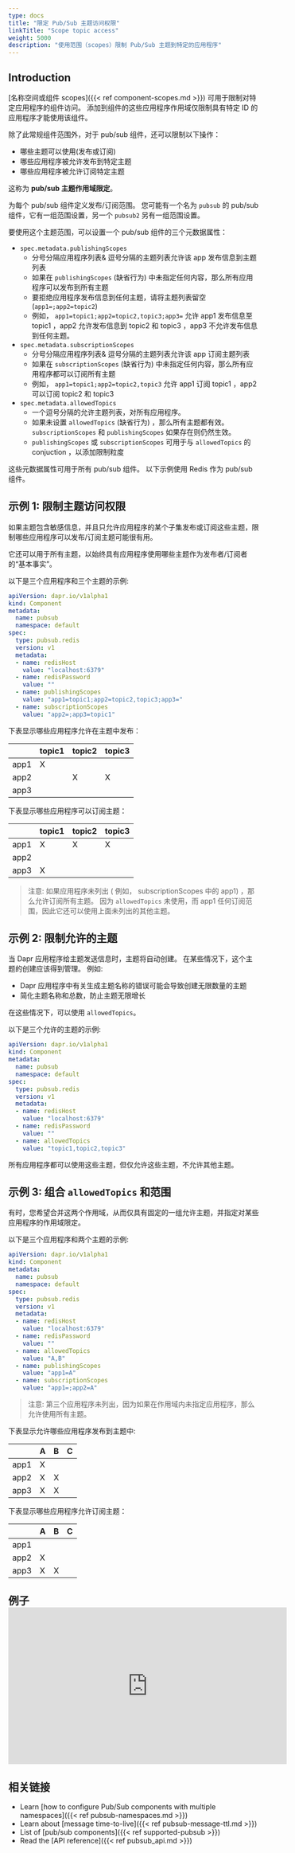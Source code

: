 ```yaml
---
type: docs
title: "限定 Pub/Sub 主题访问权限"
linkTitle: "Scope topic access"
weight: 5000
description: "使用范围（scopes）限制 Pub/Sub 主题到特定的应用程序"
---
```


## Introduction

[名称空间或组件 scopes]({{< ref component-scopes.md >}}) 可用于限制对特定应用程序的组件访问。 添加到组件的这些应用程序作用域仅限制具有特定 ID 的应用程序才能使用该组件。

除了此常规组件范围外，对于 pub/sub 组件，还可以限制以下操作：
- 哪些主题可以使用(发布或订阅)
- 哪些应用程序被允许发布到特定主题
- 哪些应用程序被允许订阅特定主题

这称为 **pub/sub 主题作用域限定**。

为每个 pub/sub 组件定义发布/订阅范围。  您可能有一个名为 `pubsub` 的 pub/sub 组件，它有一组范围设置，另一个 `pubsub2` 另有一组范围设置。

要使用这个主题范围，可以设置一个 pub/sub 组件的三个元数据属性：
- `spec.metadata.publishingScopes`
  - 分号分隔应用程序列表& 逗号分隔的主题列表允许该 app 发布信息到主题列表
  - 如果在 `publishingScopes` (缺省行为) 中未指定任何内容，那么所有应用程序可以发布到所有主题
  - 要拒绝应用程序发布信息到任何主题，请将主题列表留空 (`app1=;app2=topic2`)
  - 例如， `app1=topic1;app2=topic2,topic3;app3=` 允许 app1 发布信息至 topic1 ，app2 允许发布信息到 topic2 和 topic3 ，app3 不允许发布信息到任何主题。
- `spec.metadata.subscriptionScopes`
  - 分号分隔应用程序列表& 逗号分隔的主题列表允许该 app 订阅主题列表
  - 如果在 `subscriptionScopes` (缺省行为) 中未指定任何内容，那么所有应用程序都可以订阅所有主题
  - 例如， `app1=topic1;app2=topic2,topic3` 允许 app1 订阅 topic1 ，app2 可以订阅 topic2 和 topic3
- `spec.metadata.allowedTopics`
  - 一个逗号分隔的允许主题列表，对所有应用程序。
  - 如果未设置 `allowedTopics` (缺省行为) ，那么所有主题都有效。 `subscriptionScopes` 和 `publishingScopes` 如果存在则仍然生效。
  - `publishingScopes` 或 `subscriptionScopes` 可用于与 `allowedTopics` 的 conjuction ，以添加限制粒度

这些元数据属性可用于所有 pub/sub 组件。 以下示例使用 Redis 作为 pub/sub 组件。

## 示例 1: 限制主题访问权限

如果主题包含敏感信息，并且只允许应用程序的某个子集发布或订阅这些主题，限制哪些应用程序可以发布/订阅主题可能很有用。

它还可以用于所有主题，以始终具有应用程序使用哪些主题作为发布者/订阅者的“基本事实”。

以下是三个应用程序和三个主题的示例:
```yaml
apiVersion: dapr.io/v1alpha1
kind: Component
metadata:
  name: pubsub
  namespace: default
spec:
  type: pubsub.redis
  version: v1
  metadata:
  - name: redisHost
    value: "localhost:6379"
  - name: redisPassword
    value: ""
  - name: publishingScopes
    value: "app1=topic1;app2=topic2,topic3;app3="
  - name: subscriptionScopes
    value: "app2=;app3=topic1"
```

下表显示哪些应用程序允许在主题中发布：

|      | topic1 | topic2 | topic3 |
| ---- | ------ | ------ | ------ |
| app1 | X      |        |        |
| app2 |        | X      | X      |
| app3 |        |        |        |

下表显示哪些应用程序可以订阅主题：

|      | topic1 | topic2 | topic3 |
| ---- | ------ | ------ | ------ |
| app1 | X      | X      | X      |
| app2 |        |        |        |
| app3 | X      |        |        |

> 注意: 如果应用程序未列出 ( 例如， subscriptionScopes 中的 app1) ，那么允许订阅所有主题。 因为 `allowedTopics` 未使用，而 app1 任何订阅范围，因此它还可以使用上面未列出的其他主题。

## 示例 2: 限制允许的主题

当 Dapr 应用程序给主题发送信息时，主题将自动创建。 在某些情况下，这个主题的创建应该得到管理。 例如:
- Dapr 应用程序中有关生成主题名称的错误可能会导致创建无限数量的主题
- 简化主题名称和总数，防止主题无限增长

在这些情况下，可以使用 `allowedTopics`。

以下是三个允许的主题的示例:
```yaml
apiVersion: dapr.io/v1alpha1
kind: Component
metadata:
  name: pubsub
  namespace: default
spec:
  type: pubsub.redis
  version: v1
  metadata:
  - name: redisHost
    value: "localhost:6379"
  - name: redisPassword
    value: ""
  - name: allowedTopics
    value: "topic1,topic2,topic3"
```

所有应用程序都可以使用这些主题，但仅允许这些主题，不允许其他主题。

## 示例 3: 组合 `allowedTopics` 和范围

有时，您希望合并这两个作用域，从而仅具有固定的一组允许主题，并指定对某些应用程序的作用域限定。

以下是三个应用程序和两个主题的示例:
```yaml
apiVersion: dapr.io/v1alpha1
kind: Component
metadata:
  name: pubsub
  namespace: default
spec:
  type: pubsub.redis
  version: v1
  metadata:
  - name: redisHost
    value: "localhost:6379"
  - name: redisPassword
    value: ""
  - name: allowedTopics
    value: "A,B"
  - name: publishingScopes
    value: "app1=A"
  - name: subscriptionScopes
    value: "app1=;app2=A"
```

> 注意: 第三个应用程序未列出，因为如果在作用域内未指定应用程序，那么允许使用所有主题。

下表显示允许哪些应用程序发布到主题中:

|      | A | B | C |
| ---- | - | - | - |
| app1 | X |   |   |
| app2 | X | X |   |
| app3 | X | X |   |

下表显示哪些应用程序允许订阅主题：

|      | A | B | C |
| ---- | - | - | - |
| app1 |   |   |   |
| app2 | X |   |   |
| app3 | X | X |   |


## 例子 <iframe width="560" height="315" src="https://www.youtube.com/embed/7VdWBBGcbHQ?start=513" frameborder="0" allow="accelerometer; autoplay; clipboard-write; encrypted-media; gyroscope; picture-in-picture" allowfullscreen mark="crwd-mark"></iframe>

## 相关链接

- Learn [how to configure Pub/Sub components with multiple namespaces]({{< ref pubsub-namespaces.md >}})
- Learn about [message time-to-live]({{< ref pubsub-message-ttl.md >}})
- List of [pub/sub components]({{< ref supported-pubsub >}})
- Read the [API reference]({{< ref pubsub_api.md >}})